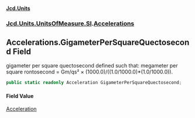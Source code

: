 #### [Jcd.Units](index 'index')
### [Jcd.Units.UnitsOfMeasure.SI](Jcd.Units.UnitsOfMeasure.SI 'Jcd.Units.UnitsOfMeasure.SI').[Accelerations](Accelerations 'Jcd.Units.UnitsOfMeasure.SI.Accelerations')

## Accelerations.GigameterPerSquareQuectosecond Field

gigameter per square quectosecond defined such that: megameter per square rontosecond = Gm/qs² ×
(1000.0)/((1.0/1000.0)*(1.0/1000.0)).

```csharp
public static readonly Acceleration GigameterPerSquareQuectosecond;
```

#### Field Value
[Acceleration](Acceleration 'Jcd.Units.UnitTypes.Acceleration')